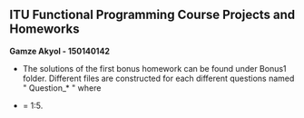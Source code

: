 ## ITU Functional Programming Course Projects and Homeworks ##
**Gamze Akyol - 150140142**

- The solutions of the first bonus homework can be found under Bonus1 folder. Different files are constructed for each different questions named " Question_* " where 
* = 1:5. 
